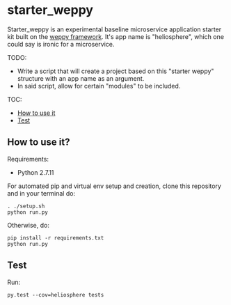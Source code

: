 # starter_weppy

Starter_weppy is an experimental baseline microservice application
starter kit built on the [weppy framework](http://weppy.org/). 
It's app name is "heliosphere", which one could say is ironic for a microservice. 

TODO: 

- Write a script that will create a project based on this "starter
weppy" structure with an app name as an argument.
- In said script, allow for certain "modules" to be included.

TOC:

- [How to use it](#how-to-use-it)
- [Test](#test)


## How to use it?

Requirements:
- Python 2.7.11

For automated pip and virtual env setup and creation, 
clone this repository and in your terminal do:

```
. ./setup.sh
python run.py
```

Otherwise, do:

```
pip install -r requirements.txt
python run.py
```

## Test

Run:

```
py.test --cov=heliosphere tests
```